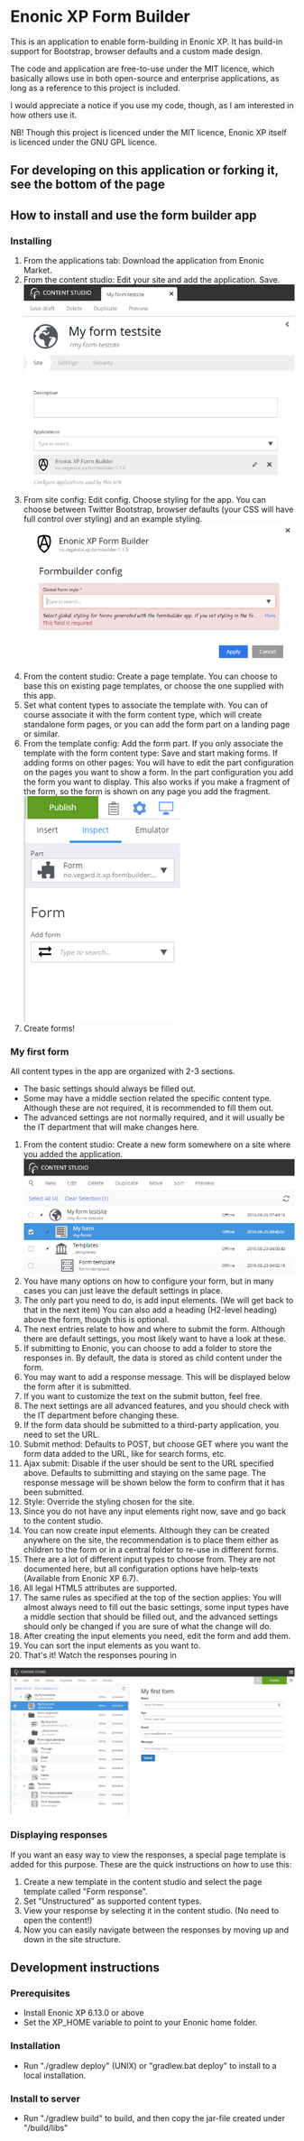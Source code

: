 # Enonic XP Form Builder #

This is an application to enable form-building in Enonic XP.
It has build-in support for Bootstrap, browser defaults and a custom made design.

The code and application are free-to-use under the MIT licence, which basically allows use in both open-source and enterprise applications, as long as a reference to this project is included.

I would appreciate a notice if you use my code, though, as I am interested in how others use it.

NB! Though this project is licenced under the MIT licence, Enonic XP itself is licenced under the GNU GPL licence.

## For developing on this application or forking it, see the bottom of the page ##

## How to install and use the form builder app ##

### Installing ###

1. From the applications tab: Download the application from Enonic Market.
2. From the content studio: Edit your site and add the application. Save.
![How site config should look after app has been installed](https://github.com/it-vegard/xp-form-builder/blob/master/docs/images/install-application.PNG "Site config with app installed")
3. From site config: Edit config. Choose styling for the app. You can choose between Twitter Bootstrap, browser defaults (your CSS will have full control over styling) and an example styling.
![App config before styling is chosen.](https://github.com/it-vegard/xp-form-builder/blob/master/docs/images/configure-app.PNG "Choose between Twitter bootstrap, browser default and an example styling.")
4. From the content studio: Create a page template. You can choose to base this on existing page templates, or choose the one supplied with this app.
5. Set what content types to associate the template with. You can of course associate it with the form content type, which will create standalone form pages, or you can add the form part on a landing page or similar.
6. From the template config: Add the form part. If you only associate the template with the form content type: Save and start making forms. If adding forms on other pages: You will have to edit the part configuration on the pages you want to show a form. In the part configuration you add the form you want to display. This also works if you make a fragment of the form, so the form is shown on any page you add the fragment.
![The form part configuration](https://github.com/it-vegard/xp-form-builder/blob/master/docs/images/form-part-config.PNG "Configure the part on the pages you add it unless they are standalone form pages.")
7. Create forms!

### My first form ###

All content types in the app are organized with 2-3 sections. 
* The basic settings should always be filled out. 
* Some may have a middle section related the specific content type. Although these are not required, it is recommended to fill them out. 
* The advanced settings are not normally required, and it will usually be the IT department that will make changes here.

1. From the content studio: Create a new form somewhere on a site where you added the application.
![How the content tree of the site could look after adding a form](https://github.com/it-vegard/xp-form-builder/blob/master/docs/images/form-added-to-site.PNG "Form added to site")
2. You have many options on how to configure your form, but in many cases you can just leave the default settings in place. 
 1. The only part you need to do, is add input elements. (We will get back to that in the next item) You can also add a heading (H2-level heading) above the form, though this is optional. 
 2. The next entries relate to how and where to submit the form. Although there are default settings, you most likely want to have a look at these.
  1. If submitting to Enonic, you can choose to add a folder to store the responses in. By default, the data is stored as child content under the form.
  2. You may want to add a response message. This will be displayed below the form after it is submitted.
  3. If you want to customize the text on the submit button, feel free.
 3. The next settings are all advanced features, and you should check with the IT department before changing these.
  1. If the form data should be submitted to a third-party application, you need to set the URL.
  2. Submit method: Defaults to POST, but choose GET where you want the form data added to the URL, like for search forms, etc.
  3. Ajax submit: Disable if the user should be sent to the URL specified above. Defaults to submitting and staying on the same page. The response message will be shown below the form to confirm that it has been submitted.
  4. Style: Override the styling chosen for the site.
3. Since you do not have any input elements right now, save and go back to the content studio.
4. You can now create input elements. Although they can be created anywhere on the site, the recommendation is to place them either as children to the form or in a central folder to re-use in different forms.
 1. There are a lot of different input types to choose from. They are not documented here, but all configuration options have help-texts (Available from Enonic XP 6.7).
 2. All legal HTML5 attributes are supported.
 3. The same rules as specified at the top of the section applies: You will almost always need to fill out the basic settings, some input types have a middle section that should be filled out, and the advanced settings should only be changed if you are sure of what the change will do.
5. After creating the input elements you need, edit the form and add them.
 1. You can sort the input elements as you want to.
6. That's it! Watch the responses pouring in

![Example of how you may set up the form responses, input elements and forms in the content studio. Example of a form to the right.](https://github.com/it-vegard/xp-form-builder/blob/master/docs/images/example-overview.PNG "Example of how the content studio may look with forms added.")

### Displaying responses ###

If you want an easy way to view the responses, a special page template is added for this purpose. These are the quick instructions on how to use this:

1. Create a new template in the content studio and select the page template called "Form response".
2. Set "Unstructured" as supported content types.
3. View your response by selecting it in the content studio. (No need to open the content!)
4. Now you can easily navigate between the responses by moving up and down in the site structure.

## Development instructions ##

### Prerequisites ###
* Install Enonic XP 6.13.0 or above
* Set the XP_HOME variable to point to your Enonic home folder.

### Installation ###
* Run "./gradlew deploy" (UNIX) or "gradlew.bat deploy" to install to a local installation.

### Install to server ###
* Run "./gradlew build" to build, and then copy the jar-file created under "/build/libs" 
